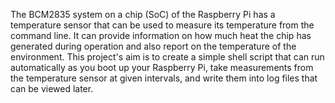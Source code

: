 The BCM2835 system on a chip (SoC) of the Raspberry Pi has a temperature sensor that can be used to measure its temperature from the command line. It can provide information on how much heat the chip has generated during operation and also report on the temperature of the environment. This project's aim is to create a simple shell script that can run automatically as you boot up your Raspberry Pi, take measurements from the temperature sensor at given intervals, and write them into log files that can be viewed later.
